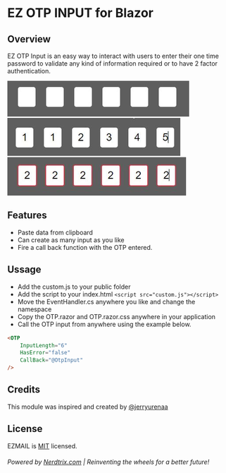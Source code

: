 # EZ OTP INPUT for Blazor 

## Overview
EZ OTP Input is an easy way to interact with users to enter their one time password to validate any kind of information required or to have 2 factor authentication.

![Screenshot](img/2.JPG)  
![Screenshot](img/1.JPG)  
![Screenshot](img/3.JPG)  


## Features
- Paste data from clipboard
- Can create as many input as you like
- Fire a call back function with the OTP entered.


## Ussage 

- Add the custom.js to your public folder
- Add the script to your index.html `<script src="custom.js"></script>`
- Move the EventHandler.cs anywhere you like and change the namespace
- Copy the OTP.razor and OTP.razor.css anywhere in your application
- Call the OTP input from anywhere using the example below.
```html
<OTP
    InputLength="6"
    HasError="false"
    CallBack="@OtpInput"
/>
```


## Credits
This module was inspired and created by [@jerryurenaa](http://jerryurenaa.com)


## License
EZMAIL is [MIT](https://github.com/Nerdtrix/FetchAsync/blob/main/LICENSE.md) licensed.


###### Powered by [Nerdtrix.com](http://nerdtrix.com) | Reinventing the wheels for a better future!